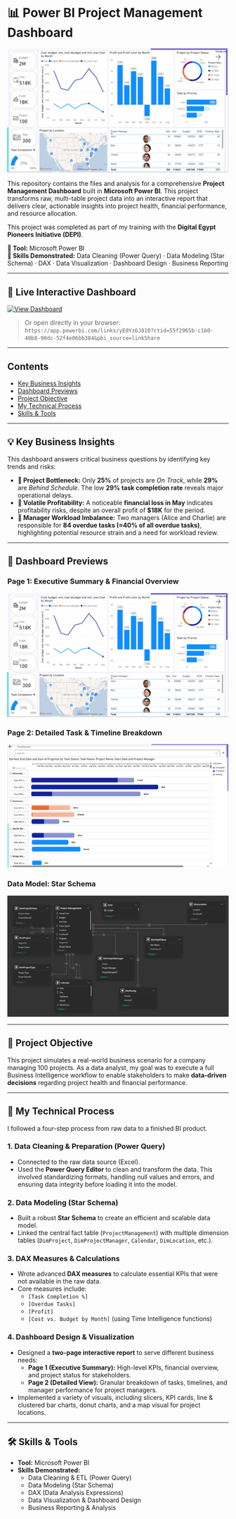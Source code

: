 # 📊 Power BI Project Management Dashboard

![Project Management Dashboard - Cover](https://raw.githubusercontent.com/MostafaAyman11/Images-assets/refs/heads/main/PM%201.png)

This repository contains the files and analysis for a comprehensive **Project Management Dashboard** built in **Microsoft Power BI**. This project transforms raw, multi-table project data into an interactive report that delivers clear, actionable insights into project health, financial performance, and resource allocation.

This project was completed as part of my training with the **Digital Egypt Pioneers Initiative (DEPI)**.

**🧰 Tool:** Microsoft Power BI  
**🧠 Skills Demonstrated:** Data Cleaning (Power Query) · Data Modeling (Star Schema) · DAX · Data Visualization · Dashboard Design · Business Reporting

---

## 🚀 Live Interactive Dashboard

[![View Dashboard](https://img.shields.io/badge/View%20Dashboard-Power%20BI-yellow?style=for-the-badge&logo=power-bi)](https://app.powerbi.com/links/yE0Yz6J810?ctid=55f2965b-c160-40b8-90dc-52f4e06bb384&pbi_source=linkShare)

> Or open directly in your browser:  
> `https://app.powerbi.com/links/yE0Yz6J810?ctid=55f2965b-c160-40b8-90dc-52f4e06bb384&pbi_source=linkShare`

---

## Contents

- [Key Business Insights](#💡-key-business-insights)
- [Dashboard Previews](#📸-dashboard-previews)
- [Project Objective](#🎯-project-objective)
- [My Technical Process](#🔧-my-technical-process)
- [Skills & Tools](#🛠️-skills--tools)

---

## 💡 Key Business Insights

This dashboard answers critical business questions by identifying key trends and risks:

- **🚧 Project Bottleneck:** Only **25%** of projects are *On Track*, while **29%** are *Behind Schedule*. The low **29% task completion rate** reveals major operational delays.
- **💸 Volatile Profitability:** A noticeable **financial loss in May** indicates profitability risks, despite an overall profit of **$18K** for the period.
- **👥 Manager Workload Imbalance:** Two managers (Alice and Charlie) are responsible for **84 overdue tasks (≈40% of all overdue tasks)**, highlighting potential resource strain and a need for workload review.

---

## 📸 Dashboard Previews

### Page 1: Executive Summary & Financial Overview
![Report - Executive Summary](https://raw.githubusercontent.com/MostafaAyman11/Images-assets/refs/heads/main/PM%201.png)

### Page 2: Detailed Task & Timeline Breakdown
![Report - Tasks & Timeline](https://raw.githubusercontent.com/MostafaAyman11/Images-assets/refs/heads/main/PM%202.png)

### Data Model: Star Schema
![Data Model - Star Schema](https://raw.githubusercontent.com/MostafaAyman11/Images-assets/refs/heads/main/PM%203.png)

---

## 🎯 Project Objective

This project simulates a real-world business scenario for a company managing 100 projects. As a data analyst, my goal was to execute a full Business Intelligence workflow to enable stakeholders to make **data-driven decisions** regarding project health and financial performance.

---

## 🔧 My Technical Process

I followed a four-step process from raw data to a finished BI product.

### 1. Data Cleaning & Preparation (Power Query)
- Connected to the raw data source (Excel).
- Used the **Power Query Editor** to clean and transform the data. This involved standardizing formats, handling null values and errors, and ensuring data integrity before loading it into the model.

### 2. Data Modeling (Star Schema)
- Built a robust **Star Schema** to create an efficient and scalable data model.
- Linked the central fact table (`ProjectManagement`) with multiple dimension tables (`DimProject`, `DimProjectManager`, `Calendar`, `DimLocation`, etc.).

### 3. DAX Measures & Calculations
- Wrote advanced **DAX measures** to calculate essential KPIs that were not available in the raw data.
- Core measures include:
  - `[Task Completion %]`
  - `[Overdue Tasks]`
  - `[Profit]`
  - `[Cost vs. Budget by Month]` (using Time Intelligence functions)

### 4. Dashboard Design & Visualization
- Designed a **two-page interactive report** to serve different business needs:
  - **Page 1 (Executive Summary):** High-level KPIs, financial overview, and project status for stakeholders.
  - **Page 2 (Detailed View):** Granular breakdown of tasks, timelines, and manager performance for project managers.
- Implemented a variety of visuals, including slicers, KPI cards, line & clustered bar charts, donut charts, and a map visual for project locations.

---

## 🛠️ Skills & Tools

- **Tool:** Microsoft Power BI
- **Skills Demonstrated:**
  - Data Cleaning & ETL (Power Query)
  - Data Modeling (Star Schema)
  - DAX (Data Analysis Expressions)
  - Data Visualization & Dashboard Design
  - Business Reporting & Analysis
